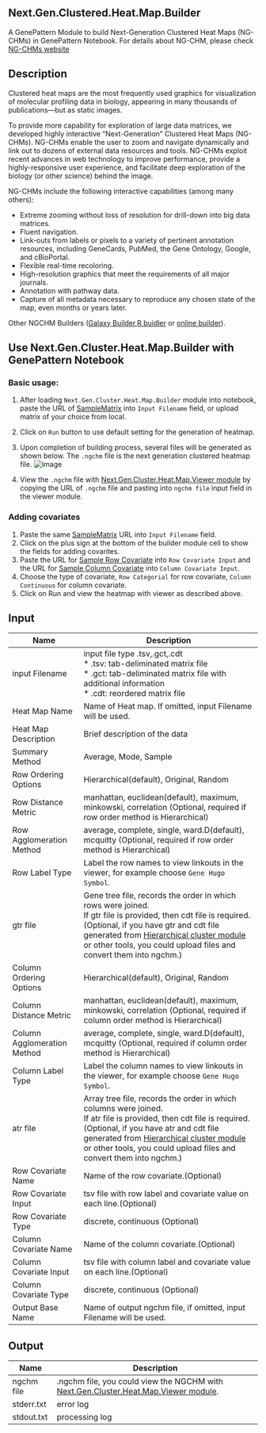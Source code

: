 ## Next.Gen.Clustered.Heat.Map.Builder
A GenePattern Module to build Next-Generation Clustered Heat Maps (NG-CHMs) in GenePattern Notebook.
For details about NG-CHM, please check [NG-CHMs website](http://www.ngchm.net/)

## Description
Clustered heat maps are the most frequently used graphics for visualization of molecular profiling data in biology, appearing in many thousands of publications—but as static images.

To provide more capability for exploration of large data matrices, we developed highly interactive “Next-Generation” Clustered Heat Maps (NG-CHMs). NG-CHMs enable the user to zoom and navigate dynamically and link out to dozens of external data resources and tools. NG-CHMs exploit recent advances in web technology to improve performance, provide a highly-responsive user experience, and facilitate deep exploration of the biology (or other science) behind the image.

NG-CHMs include the following interactive capabilities (among many others):

* Extreme zooming without loss of resolution for drill-down into big data matrices.
* Fluent navigation.
* Link-outs from labels or pixels to a variety of pertinent annotation resources, including GeneCards, PubMed, the Gene Ontology, Google, and cBioPortal.
* Flexible real-time recoloring.
* High-resolution graphics that meet the requirements of all major journals.
* Annotation with pathway data.
* Capture of all metadata necessary to reproduce any chosen state of the map, even months or years later.

 Other NGCHM Builders ([Galaxy Builder](https://github.com/MD-Anderson-Bioinformatics/NG-CHM_Galaxy),[R buidler](https://github.com/MD-Anderson-Bioinformatics/NGCHM-R) or [online builder](http://build.ngchm.net/NGCHM-web-builder/)).
 
## Use Next.Gen.Cluster.Heat.Map.Builder with GenePattern Notebook 
### Basic usage:
1. After loading ```Next.Gen.Cluster.Heat.Map.Builder``` module into notebook, paste the URL of [SampleMatrix](https://raw.githubusercontent.com/MD-Anderson-Bioinformatics/GenePattern_NGCHM_BasicBuilder/master/test_data/400x400.tsv) into ```Input Filename``` field, or upload matrix of your choice from local. 
2. Click on ```Run``` button to use default setting for the generation of heatmap.
3. Upon completion of building process, several files will be generated as shown below. The ```.ngchm``` file is the next generation clustered heatmap file. 
 ![image](https://user-images.githubusercontent.com/22623882/82971689-de33bf00-9f98-11ea-9e53-53cf90d5fc13.png)

4. View the ```.ngchm``` file with [	Next.Gen.Cluster.Heat.Map.Viewer module](https://md-anderson-bioinformatics.github.io/GenePattern_NGCHM_Viewer/) by copying the URL of ```.ngchm``` file and pasting into ```ngchm file``` input field in the viewer module. 

### Adding covariates
1. Paste the same [SampleMatrix](https://raw.githubusercontent.com/MD-Anderson-Bioinformatics/GenePattern_NGCHM_BasicBuilder/master/test_data/400x400.tsv) URL into ```Input Filename``` field.
2. Click on the plus sign at the bottom of the builder module cell to show the fields for adding covarites.
3. Paste the URL for [Sample Row Covariate](https://raw.githubusercontent.com/MD-Anderson-Bioinformatics/GenePattern_NGCHM_BasicBuilder/master/test_data/matrix_50x50_cov_row_discrete.tsv) into ```Row Covariate Input``` and the URL for
[Sample Column Covariate](https://raw.githubusercontent.com/MD-Anderson-Bioinformatics/GenePattern_NGCHM_BasicBuilder/master/test_data/400x400-column-covariate.txt) into ```Column Covariate Input```.
4. Choose the type of covariate, ```Row Categorial``` for row covariate, ```Column Continuous``` for column covariate. 
5. Click on Run and view the heatmap with viewer as described above. 
 

 
## Input

Name | Description
------------ | -------------
input Filename | input file type .tsv,.gct,.cdt<br>* .tsv: tab-deliminated matrix file<br>* .gct: tab-deliminated matrix file with additional information<br>* .cdt: reordered matrix file
Heat Map Name | Name of Heat map. If omitted, input Filename will be used.
Heat Map Description | Brief description of the data
Summary Method | Average, Mode, Sample
Row Ordering Options | Hierarchical(default), Original, Random
Row Distance Metric | manhattan, euclidean(default), maximum, minkowski, correlation (Optional, required if row order method is Hierarchical)
Row Agglomeration Method | average, complete, single, ward.D(default), mcquitty (Optional, required if row order method is Hierarchical)
Row Label Type | Label the row names to view linkouts in the viewer, for example choose ```Gene Hugo Symbol```.
gtr file | Gene tree file, records the order in which rows were joined.<br>If gtr file is provided, then cdt file is required. (Optional, if you have gtr and cdt file generated from [Hierarchical cluster module](https://www.genepattern.org/modules/docs/HierarchicalClustering/8) or other tools, you could upload files and convert them into ngchm.)
Column Ordering Options | Hierarchical(default), Original, Random
Column Distance Metric | manhattan, euclidean(default), maximum, minkowski, correlation (Optional, required if column order method is Hierarchical)
Column Agglomeration Method | average, complete, single, ward.D(default), mcquitty (Optional, required if column order method is Hierarchical)
Column Label Type | Label the column names to view linkouts in the viewer, for example choose ```Gene Hugo Symbol```.
atr file | Array tree file, records the order in which columns were joined.<br>If atr file is provided, then cdt file is required. (Optional, if you have atr and cdt file generated from [Hierarchical cluster module](https://www.genepattern.org/modules/docs/HierarchicalClustering/8) or other tools, you could upload files and convert them into ngchm.)
Row Covariate Name | Name of the row covariate.(Optional)
Row Covariate Input | tsv file with row label and covariate value on each line.(Optional)
Row Covariate Type | discrete, continuous (Optional)
Column Covariate Name | Name of the column covariate.(Optional)
Column Covariate Input | tsv file with column label and covariate value on each line.(Optional)
Column Covariate Type | discrete, continuous (Optional)
Output Base Name | Name of output ngchm file, if omitted, input Filename will be used.


## Output

Name | Description
------------ | -------------
ngchm file | .ngchm file, you could view the NGCHM with [	Next.Gen.Cluster.Heat.Map.Viewer module](https://md-anderson-bioinformatics.github.io/GenePattern_NGCHM_Viewer/).
stderr.txt | error log
stdout.txt | processing log


